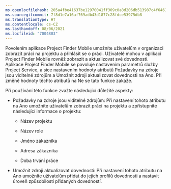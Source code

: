 ```yaml
---
ms.openlocfilehash: 205a4fbe41637be12970041ff309c0a8d206db513987c4f64610e842183ed781
ms.sourcegitcommit: 7f8d1e7a16af769adb43d1877c28fdce53975db8
ms.translationtype: HT
ms.contentlocale: cs-CZ
ms.lasthandoff: 08/06/2021
ms.locfileid: "7004803"
---
```

Povolením aplikace Project Finder Mobile umožníte uživatelům v organizaci zobrazit práci na projektu a přihlásit se o práci. Uživatelé mohou v aplikaci Project Finder Mobile rovněž zobrazit a aktualizovat své dovednosti. Aplikace Project Finder Mobile se povoluje nastavením parametrů služby Project Service, a sice nastavením hodnoty atributů Požadavky na zdroje jsou viditelné zdrojům a Umožnit zdroji aktualizovat dovednosti na Ano. Při změně hodnoty těchto atributů na Ne se tato funkce zakáže.  
  
 Při používání této funkce zvažte následující důležité aspekty:  
  
-   Požadavky na zdroje jsou viditelné zdrojům: Při nastavení tohoto atributu na Ano umožníte uživatelům zobrazit práci na projektu a zpřístupníte následující informace o projektu:  
  
    -   Název projektu  
  
    -   Název role  
  
    -   Jméno zákazníka  
  
    -   Adresa zákazníka  
  
    -   Doba trvání práce  
  
-   Umožnit zdroji aktualizovat dovednosti: Při nastavení tohoto atributu na Ano umožníte uživatelům přidat do jejich profilů dovednosti a nastavit úroveň způsobilosti přidaných dovedností.